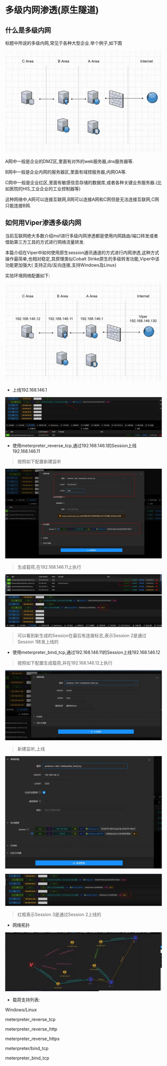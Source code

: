 # 多级内网渗透(原生隧道)

## 什么是多级内网

标题中所说的多级内网,常见于各种大型企业.举个例子,如下图

![1630550347634-baccb576-4eec-48a5-bb6a-e84491c56502.webp](./img/3E2jRr2GedkNQvO9/1630550347634-baccb576-4eec-48a5-bb6a-e84491c56502-173873.webp)

A网中一般是企业的DMZ区,里面有对外的web服务器,dns服务器等.

B网中一般是企业内网的服务器区,里面有域控服务器,内网OA等.

C网中一般是企业红区,里面有敏感信息存储的数据库,或者各种关键业务服务器.(比如医院的HIS,工业企业的工业控制器等)

这种网络中,A网可以连接互联网,B网可以连接A网和C网但是无法连接互联网,C网只能连接B网.

## 如何用Viper渗透多级内网

当前互联网绝大多数介绍msf进行多级内网渗透都是使用内网路由/端口转发或者借助第三方工具的方式进行网络流量转发.

本篇介绍在Viper中如何使用原生session通讯通道的方式进行内网渗透,这种方式操作最简单,也相对稳定,其原理类似Cobalt Strike原生的多级转发功能,Viper中该功能更加强大(
支持正向/反向连接,支持Windows及Linux)

实验环境网络配置如下:

![1630551064214-97c362b5-df0b-4020-9137-08009c9e87ba.webp](./img/3E2jRr2GedkNQvO9/1630551064214-97c362b5-df0b-4020-9137-08009c9e87ba-661282.webp)

+ 上线192.168.146.1

![1644134196346-5932001d-0288-4f1b-8761-bb6deb7df314.webp](./img/3E2jRr2GedkNQvO9/1644134196346-5932001d-0288-4f1b-8761-bb6deb7df314-184850.webp)

+ 使用meterpreter_reverse_tcp,通过192.168.146.1的Session上线192.168.146.11

> 按照如下配置新建监听
>

![1644134270494-12251b4a-e583-4e09-abd2-5df3b9ec8311.webp](./img/3E2jRr2GedkNQvO9/1644134270494-12251b4a-e583-4e09-abd2-5df3b9ec8311-203052.webp)

> 生成载荷,在192.168.146.11上执行
>

![1644134329185-996a4424-a038-44af-9750-e957c9eb3563.webp](./img/3E2jRr2GedkNQvO9/1644134329185-996a4424-a038-44af-9750-e957c9eb3563-234785.webp)![1644134383814-9d3c8044-1a91-484a-992b-fe9bf8604037.webp](./img/3E2jRr2GedkNQvO9/1644134383814-9d3c8044-1a91-484a-992b-fe9bf8604037-135999.webp)

> 可以看到新生成的Session在最后有连接标志,表示Session 2是通过Session 1转发上线的
>

+ 使用meterpreter_bind_tcp,通过192.168.146.11的Session上线192.168.146.12

> 按照如下配置生成载荷,并在192.168.146.12上执行
>

![1644134515339-908a213f-f42a-4c14-b856-8778bc63bfa5.webp](./img/3E2jRr2GedkNQvO9/1644134515339-908a213f-f42a-4c14-b856-8778bc63bfa5-026769.webp)



> 新建监听,上线
>

![1644134638338-49caee45-17a2-468b-b9e5-afc6c8005337.webp](./img/3E2jRr2GedkNQvO9/1644134638338-49caee45-17a2-468b-b9e5-afc6c8005337-276616.webp)

![1644134666488-560c804c-da6f-4fbd-9341-0be6ef97f57b.webp](./img/3E2jRr2GedkNQvO9/1644134666488-560c804c-da6f-4fbd-9341-0be6ef97f57b-492062.webp)

> 红框表示Session 3是通过Session 2上线的
>

+ 网络拓扑

![1644134733400-28473a04-ad6c-4ec7-a7f9-58d7e315bfc1.webp](./img/3E2jRr2GedkNQvO9/1644134733400-28473a04-ad6c-4ec7-a7f9-58d7e315bfc1-003736.webp)

+ 载荷支持列表:

Windows/Linux

meterpreter_reverse_tcp

meterpreter_reverse_http

meterpreter_reverse_https

meterpreter/bind_tcp

meterpreter_bind_tcp

